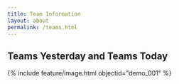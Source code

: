 ```yaml
---
title: Team Information
layout: about
permalink: /teams.html
---
```


Teams Yesterday and Teams Today
--
{% include feature/image.html objectid="demo_001" %}
